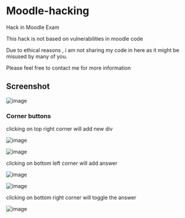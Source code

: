 # Moodle-hacking
Hack in Moodle Exam

This hack is not based on vulnerabilities in moodle code

Due to ethical reasons , i am not sharing my code in here as it might be misused by many of you.

Please feel free to contact me for more information

## Screenshot

![image](https://github.com/fawazahmed0/moodle-hacking/blob/master/-2018-jun-15-003.jpg)


### Corner buttons

clicking on top right corner will add new div

![image]()

![image]()

clicking on bottom left corner will add answer

![image]()

![image]()

clicking on bottom right corner will toggle the answer

![image]()


